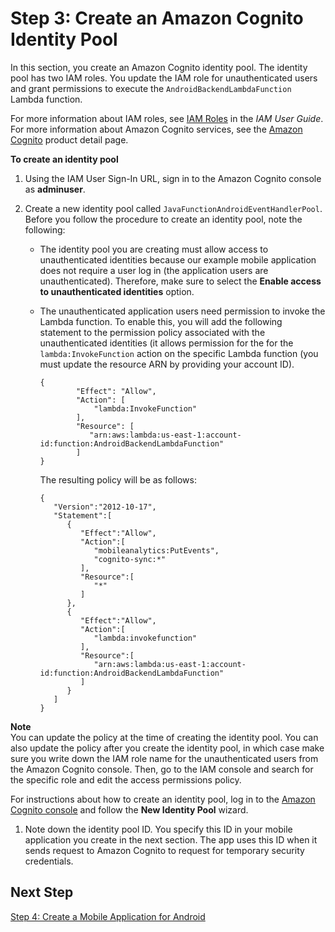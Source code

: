 # Step 3: Create an Amazon Cognito Identity Pool<a name="with-on-demand-custom-android-create-cognito-pool"></a>

In this section, you create an Amazon Cognito identity pool\. The identity pool has two IAM roles\. You update the IAM role for unauthenticated users and grant permissions to execute the `AndroidBackendLambdaFunction` Lambda function\. 

For more information about IAM roles, see [IAM Roles](https://docs.aws.amazon.com/IAM/latest/UserGuide/id_roles.html) in the *IAM User Guide*\. For more information about Amazon Cognito services, see the [Amazon Cognito](https://aws.amazon.com/cognito/) product detail page\. 

**To create an identity pool**

1. Using the IAM User Sign\-In URL, sign in to the Amazon Cognito console as **adminuser**\. 

1. Create a new identity pool called `JavaFunctionAndroidEventHandlerPool`\. Before you follow the procedure to create an identity pool, note the following:
   + The identity pool you are creating must allow access to unauthenticated identities because our example mobile application does not require a user log in \(the application users are unauthenticated\)\. Therefore, make sure to select the **Enable access to unauthenticated identities** option\.
   + The unauthenticated application users need permission to invoke the Lambda function\. To enable this, you will add the following statement to the permission policy associated with the unauthenticated identities \(it allows permission for the for the `lambda:InvokeFunction` action on the specific Lambda function \(you must update the resource ARN by providing your account ID\)\. 

     ```
     {
             "Effect": "Allow",
             "Action": [
                 "lambda:InvokeFunction"
             ],
             "Resource": [
                "arn:aws:lambda:us-east-1:account-id:function:AndroidBackendLambdaFunction"
             ]
     }
     ```

     The resulting policy will be as follows:

     ```
     {  
        "Version":"2012-10-17",
        "Statement":[  
           {  
              "Effect":"Allow",
              "Action":[  
                 "mobileanalytics:PutEvents",
                 "cognito-sync:*"
              ],
              "Resource":[  
                 "*"
              ]
           },
           {  
              "Effect":"Allow",
              "Action":[  
                 "lambda:invokefunction"
              ],
              "Resource":[  
                 "arn:aws:lambda:us-east-1:account-id:function:AndroidBackendLambdaFunction"
              ]
           }
        ]
     }
     ```
**Note**  
 You can update the policy at the time of creating the identity pool\. You can also update the policy after you create the identity pool, in which case make sure you write down the IAM role name for the unauthenticated users from the Amazon Cognito console\. Then, go to the IAM console and search for the specific role and edit the access permissions policy\. 

   For instructions about how to create an identity pool, log in to the [Amazon Cognito console](https://console.aws.amazon.com/cognito/home) and follow the **New Identity Pool** wizard\.

1. Note down the identity pool ID\. You specify this ID in your mobile application you create in the next section\. The app uses this ID when it sends request to Amazon Cognito to request for temporary security credentials\.

## Next Step<a name="with-ondemand-android-mobile-cognito-pool-next-step"></a>

[Step 4: Create a Mobile Application for Android](with-ondemand-android-mobile-create-app.md)